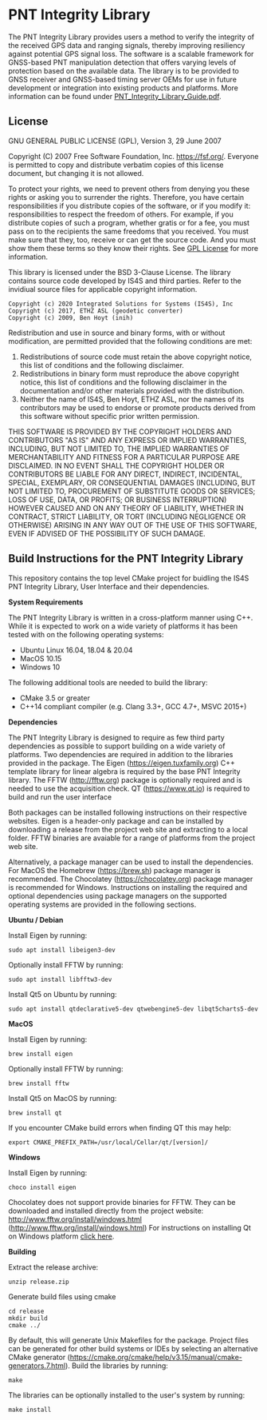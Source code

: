 # PNT Integrity Library
The PNT Integrity Library provides users a method to verify the integrity of the received GPS data and ranging signals, thereby improving resiliency against potential GPS signal loss. The software is a scalable framework for GNSS-based PNT manipulation detection that offers varying levels of protection based on the available data. The library is to be provided to GNSS receiver and GNSS-based timing server OEMs for use in future development or integration into existing products and platforms. More information can be found under [PNT_Integrity_Library_Guide.pdf](https://github.com/cisagov/PNT-Integrity/blob/develop/PNT_Integrity_Library_Guide.pdf).

## License
GNU GENERAL PUBLIC LICENSE (GPL), Version 3, 29 June 2007

Copyright (C) 2007 Free Software Foundation, Inc. <https://fsf.org/>. Everyone is permitted to copy and distribute verbatim copies of this license document, but changing it is not allowed.
                       
To protect your rights, we need to prevent others from denying you these rights or asking you to surrender the rights.  Therefore, you have certain responsibilities if you distribute copies of the software, or if  you modify it: responsibilities to respect the freedom of others. For example, if you distribute copies of such a program, whether gratis or for a fee, you must pass on to the recipients the same freedoms that you received.  You must make sure that they, too, receive or can get the source code.  And you must show them these terms so they know their rights. See [GPL License](https://github.com/cisagov/PNT-Integrity/blob/develop/LICENSE) for more information.

This library is licensed under the BSD 3-Clause License. The library contains source code developed by IS4S and third parties. Refer to the invidiual source files for applicable copyright information.
```
Copyright (c) 2020 Integrated Solutions for Systems (IS4S), Inc
Copyright (c) 2017, ETHZ ASL (geodetic converter)
Copyright (c) 2009, Ben Hoyt (inih)
```
Redistribution and use in source and binary forms, with or without modification, are permitted provided that the following conditions are met:
1. Redistributions of source code must retain the above copyright notice, this list of conditions and the following disclaimer.
2. Redistributions in binary form must reproduce the above copyright notice, this list of conditions and the following disclaimer in the documentation and/or other materials provided with the distribution.
3. Neither the name of IS4S, Ben Hoyt, ETHZ ASL, nor the names of its contributors may be used to endorse or promote products derived from this software without specific prior written permission.

THIS SOFTWARE IS PROVIDED BY THE COPYRIGHT HOLDERS AND CONTRIBUTORS "AS IS" AND ANY EXPRESS OR IMPLIED WARRANTIES, INCLUDING, BUT NOT LIMITED TO, THE IMPLIED WARRANTIES OF MERCHANTABILITY AND FITNESS FOR A PARTICULAR PURPOSE ARE DISCLAIMED. IN NO EVENT SHALL THE COPYRIGHT HOLDER OR CONTRIBUTORS BE LIABLE FOR ANY DIRECT, INDIRECT, INCIDENTAL, SPECIAL, EXEMPLARY, OR CONSEQUENTIAL DAMAGES (INCLUDING, BUT NOT LIMITED TO, PROCUREMENT OF SUBSTITUTE GOODS OR SERVICES; LOSS OF USE, DATA, OR PROFITS; OR BUSINESS INTERRUPTION) HOWEVER CAUSED AND ON ANY THEORY OF LIABILITY, WHETHER IN CONTRACT, STRICT LIABILITY, OR TORT (INCLUDING NEGLIGENCE OR OTHERWISE) ARISING IN ANY WAY OUT OF THE USE OF THIS SOFTWARE, EVEN IF ADVISED OF THE POSSIBILITY OF SUCH DAMAGE.

## Build Instructions for the PNT Integrity Library

This repository contains the top level CMake project for buidling the IS4S PNT Integrity Library, User Interface and their dependencies.

<b> System Requirements </b>

The PNT Integrity Library is written in a cross-platform manner using C++. While it is expected to work on a wide variety of platforms it has been tested with on the following operating systems:
* Ubuntu Linux 16.04, 18.04 & 20.04
* MacOS 10.15
* Windows 10

The following additional tools are needed to build the library:
* CMake 3.5 or greater
* C++14 compliant compiler (e.g. Clang 3.3+, GCC 4.7+, MSVC 2015+)

<b> Dependencies </b>

The PNT Integrity Library is designed to require as few third party dependencies as possible to support building on a wide variety of platforms. Two dependencies are required in addition to the libraries provided in the package. The Eigen (https://eigen.tuxfamily.org) C++ template library for linear algebra is required by the base PNT Integrity library. The FFTW (http://fftw.org) package is optionally required and is needed to use the acquisition check. QT (https://www.qt.io) is required to build and run the user interface

Both packages can be installed following instructions on their respective websites. Eigen is a header-only package and can be installed by downloading a release from the project web site and extracting to a local folder. FFTW binaries are avaiable for a range of platforms from the project web site.

Alternatively, a package manager can be used to install the dependencies. For MacOS the Homebrew (https://brew.sh) package manager is recommended. The Chocolatey (https://chocolatey.org) package manager is recommended for Windows. Instructions on installing the required and optional dependencies using package managers on the supported
operating systems are provided in the following sections.

<b>Ubuntu / Debian</b>

Install Eigen by running:
```
sudo apt install libeigen3-dev
```
Optionally install FFTW by running:
```
sudo apt install libfftw3-dev
```
Install Qt5 on Ubuntu by running:
```
sudo apt install qtdeclarative5-dev qtwebengine5-dev libqt5charts5-dev
```

<b>MacOS </b>

Install Eigen by running:
```
brew install eigen
```
Optionally install FFTW by running:
```
brew install fftw
```
Install Qt5 on MacOS by running:
```
brew install qt
```
If you encounter CMake build errors when finding QT this may help:
```
export CMAKE_PREFIX_PATH=/usr/local/Cellar/qt/[version]/
```

<b>Windows</b>

Install Eigen by running:
```
choco install eigen
```
Chocolatey does not support provide binaries for FFTW. They can be downloaded and installed
directly from the project website: http://www.fftw.org/install/windows.html
(http://www.fftw.org/install/windows.html)
For instructions on installing Qt on Windows platform [click here](https://doc.qt.io/qt-5/windows.html).

<b>Building</b>

Extract the release archive:
```
unzip release.zip
```
Generate build files using cmake
```
cd release
mkdir build
cmake ../
```
By default, this will generate Unix Makefiles for the package. Project files can be generated for
other build systems or IDEs by selecting an alternative CMake generator
(https://cmake.org/cmake/help/v3.15/manual/cmake-generators.7.html).
Build the libraries by running:
```
make
```
The libraries can be optionally installed to the user's system by running:
```
make install
```
